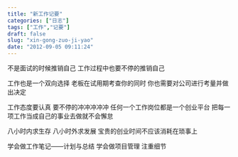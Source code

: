 ```yaml
---
title: "新工作记要"
categories: ["日志"]
tags: ["工作","记要"]
draft: false
slug: "xin-gong-zuo-ji-yao"
date: "2012-09-05 09:11:24"
---
```


不是面试的时候推销自己
工作过程中也要不停的推销自己

工作也是一个双向选择
老板在试用期考查你的同时
你也需要对公司进行考量并做出决定

工作态度要认真
要不停的冲冲冲冲冲
任何一个工作岗位都是一个创业平台
把每一项工作当成自己的事业去做就不会懈怠

八小时内求生存
八小时外求发展
宝贵的创业时间不应该消耗在琐事上

学会做工作笔记——计划与总结
学会做项目管理
注重细节
